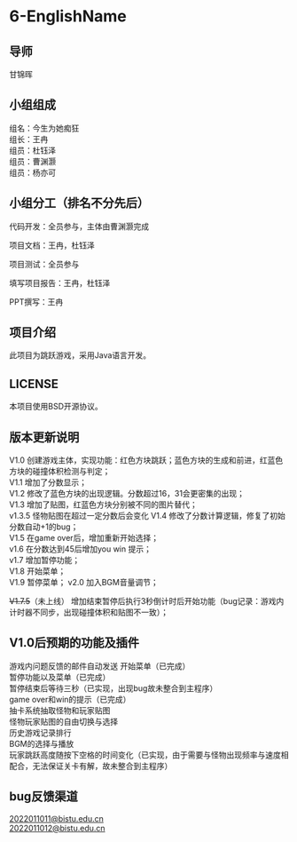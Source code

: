 # 6-EnglishName
## 导师
甘锦晖
## 小组组成
 组名：今生为她痴狂  
 组长：王冉  
 组员：杜钰泽   
 组员：曹渊灏   
 组员：杨亦可   
 ## 小组分工（排名不分先后）
 代码开发：全员参与，主体由曹渊灏完成


项目文档：王冉，杜钰泽

项目测试：全员参与

填写项目报告：王冉，杜钰泽

PPT撰写：王冉

## 项目介绍  
此项目为跳跃游戏，采用Java语言开发。
## LICENSE
本项目使用BSD开源协议。
## 版本更新说明
V1.0  创建游戏主体，实现功能：红色方块跳跃；蓝色方块的生成和前进，红蓝色方块的碰撞体积检测与判定；  
V1.1  增加了分数显示；  
V1.2  修改了蓝色方块的出现逻辑。分数超过16，31会更密集的出现；  
V1.3  增加了贴图，红蓝色方块分别被不同的图片替代；  
v1.3.5 怪物贴图在超过一定分数后会变化
V1.4 修改了分数计算逻辑，修复了初始分数自动+1的bug；  
V1.5 在game over后，增加重新开始选择；  
v1.6 在分数达到45后增加you win 提示；  
v1.7 增加暂停功能；  
V1.8 开始菜单；  
V1.9 暂停菜单； 
v2.0 加入BGM音量调节； 

~~V1.7.5~~（未上线） 增加结束暂停后执行3秒倒计时后开始功能（bug记录：游戏内计时器不同步，出现碰撞体积和贴图不一致）；  
## V1.0后预期的功能及插件
游戏内问题反馈的邮件自动发送 
开始菜单（已完成）  
暂停功能以及菜单（已完成）  
暂停结束后等待三秒（已实现，出现bug故未整合到主程序）  
game over和win的提示（已完成）  
抽卡系统抽取怪物和玩家贴图  
怪物玩家贴图的自由切换与选择  
历史游戏记录排行  
BGM的选择与播放  
玩家跳跃高度随按下空格的时间变化（已实现，由于需要与怪物出现频率与速度相配合，无法保证关卡有解，故未整合到主程序）  

## bug反馈渠道
2022011011@bistu.edu.cn   
2022011012@bistu.edu.cn
